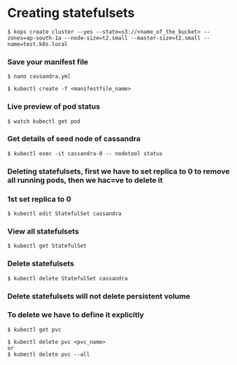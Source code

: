 # Creating statefulsets 

```
$ kops create cluster --yes --state=s3://<name_of_the_bucket> --zones=ap-south-1a --node-size=t2.small --master-size=t2.small --name=test.k8s.local
```
### Save your manifest file
```
$ nano cassandra.yml                                                              
```
```
$ kubectl create -f <manifestfile_name>
```
### Live preview of pod status
```
$ watch kubectl get pod                                                           
```
### Get details of seed node of cassandra
```
$ kubectl exec -it cassandra-0 -- nodetool status 
```
### Deleting statefulsets, first we have to set replica to 0 to remove all running pods, then we hac=ve to delete it
### 1st set replica to 0
```
$ kubectl edit StatefulSet cassandra  
```
### View all statefulsets
```
$ kubectl get StatefulSet                                                         
```
### Delete statefulsets
```
$ kubectl delete StatefulSet cassandra
```
### Delete statefulsets will not delete persistent volume
### To delete we have to define it explicitly
```
$ kubectl get pvc
```
```
$ kubectl delete pvc <pvc_name>
or
$ kubectl delete pvc --all
```